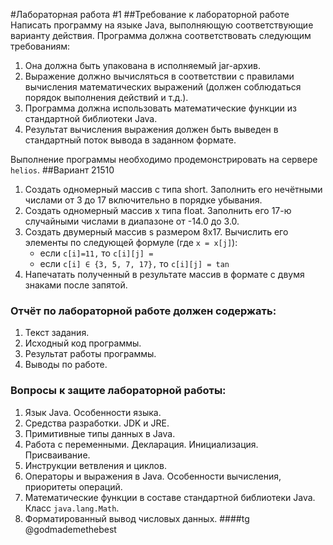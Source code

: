 #Лабораторная работа #1
##Требование к лабораторной работе
Написать программу на языке Java, выполняющую соответствующие варианту действия. Программа должна соответствовать следующим требованиям:


1. Она должна быть упакована в исполняемый jar-архив.
2. Выражение должно вычисляться в соответствии с правилами вычисления математических выражений (должен соблюдаться порядок выполнения действий и т.д.).
3. Программа должна использовать математические функции из стандартной библиотеки Java.
4. Результат вычисления выражения должен быть выведен в стандартный поток вывода в заданном формате.


Выполнение программы необходимо продемонстрировать на сервере `helios`.
##Вариант 21510

1. Создать одномерный массив c типа short. Заполнить его нечётными числами от 3 до 17 включительно в порядке убывания.
2. Создать одномерный массив x типа float. Заполнить его 17-ю случайными числами в диапазоне от -14.0 до 3.0.
3. Создать двумерный массив s размером 8x17. Вычислить его элементы по следующей формуле (где `x = x[j]`):
	- если `c[i]=11,` то `c[i][j] =`
	- если `c[i] ∈ {3, 5, 7, 17},` то `c[i][j] = tan`
4. Напечатать полученный в результате массив в формате с двумя знаками после запятой.

### Отчёт по лабораторной работе должен содержать:

1. Текст задания.
2. Исходный код программы.
3. Результат работы программы.
4. Выводы по работе.

### Вопросы к защите лабораторной работы:

1. Язык Java. Особенности языка.
2. Средства разработки. JDK и JRE.
3. Примитивные типы данных в Java.
4. Работа с переменными. Декларация. Инициализация. Присваивание.
5. Инструкции ветвления и циклов.
6. Операторы и выражения в Java. Особенности вычисления, приоритеты операций.
7. Математические функции в составе стандартной библиотеки Java. Класс `java.lang.Math`.
8. Форматированный вывод числовых данных.
####tg @godmademethebest

